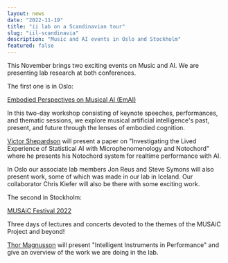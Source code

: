 ```yaml
---
layout: news
date: "2022-11-19"
title: "ii lab on a Scandinavian tour"
slug: "iil-scandinavia"
description: "Music and AI events in Oslo and Stockholm"
featured: false
---
```


<script>
  import CaptionedImage from "../../components/Images/CaptionedImage.svelte"
</script>

This November brings two exciting events on Music and AI. We are presenting lab research at both conferences. 

The first one is in Oslo:

<a href= "https://www.uio.no/ritmo/english/news-and-events/events/workshops/2022/embodied-ai/index.html">Embodied Perspectives on Musical AI (EmAI)</a>

In this two-day workshop consisting of keynote speeches, performances, and thematic sessions, we explore musical artificial intelligence's past, present, and future through the lenses of embodied cognition.

<a href= "https://www.uio.no/ritmo/english/news-and-events/events/workshops/2022/embodied-ai/p/victor-shepardson.html">Victor Shepardson</a> will present a paper on "Investigating the Lived Experience of Statistical AI with Microphenomenology and Notochord" where he presents his Notochord system for realtime performance with AI.

In Oslo our associate lab members Jon Reus and Steve Symons will also present work, some of which was made in our lab in Iceland. Our collaborator Chris Kiefer will also be there with some exciting work.

The second in Stockholm:

<a href= "https://musaiclab.wordpress.com/musaic-festival-2022/">MUSAiC Festival 2022</a>

Three days of lectures and concerts devoted to the themes of the MUSAiC Project and beyond!

<a href= "http://www.sonicwriting.org">Thor Magnusson</a> will present "Intelligent Instruments in Performance" and give an overview of the work we are doing in the lab.

